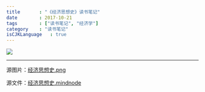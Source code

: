 ```yaml
---
title       : "《经济思想史》读书笔记"
date        : 2017-10-21
tags        : ["读书笔记", "经济学"]
category    : "读书笔记"
isCJKLanguage   : true
---
```


<img src="/images/2017-10-21/经济思想史.jpg"/>

---
源图片：[经济思想史.png](https://github.com/boxcounter/boxcounter.github.io/raw/master/attachments/2017-10-21/%e7%bb%8f%e6%b5%8e%e6%80%9d%e6%83%b3%e5%8f%b2.png.zip)

源文件：[经济思想史.mindnode](https://github.com/boxcounter/boxcounter.github.io/raw/master/attachments/2017-10-21/%e7%bb%8f%e6%b5%8e%e6%80%9d%e6%83%b3%e5%8f%b2.mindnode.zip)
